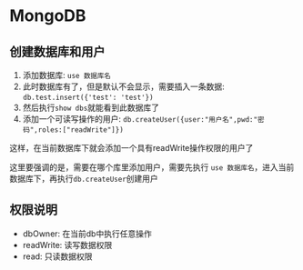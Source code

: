# MongoDB

## 创建数据库和用户

1. 添加数据库: `use 数据库名`
2. 此时数据库有了，但是默认不会显示，需要插入一条数据: `db.test.insert({'test': 'test'})`
3. 然后执行`show dbs`就能看到此数据库了
4. 添加一个可读写操作的用户: `db.createUser({user:"用户名",pwd:"密码",roles:["readWrite"]})`

这样，在当前数据库下就会添加一个具有readWrite操作权限的用户了

这里要强调的是，需要在哪个库里添加用户，需要先执行 `use 数据库名`，进入当前数据库下，再执行`db.createUser`创建用户

## 权限说明

- dbOwner: 在当前db中执行任意操作
- readWrite: 读写数据权限
- read: 只读数据权限
